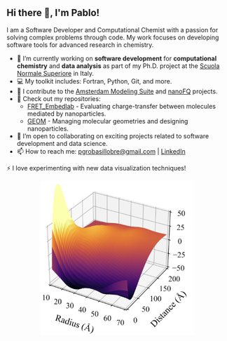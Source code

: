 ## Hi there 👋, I'm Pablo!

I am a Software Developer and Computational Chemist with a passion for solving complex problems through code. My work focuses on developing software tools for advanced research in chemistry.

- 🔭 I’m currently working on **software development** for **computational chemistry** and **data analysis** as part of my Ph.D. project at the [Scuola Normale Superiore](https://www.sns.it/en) in Italy.
- 💻 My toolkit includes: Fortran, Python, Git, and more.
- 💼 I contribute to the [Amsterdam Modeling Suite](https://www.scm.com/) and [nanoFQ](https://pubs.acs.org/doi/full/10.1021/acsphotonics.2c00761) projects.
- 📂 Check out my repositories:
  - [FRET_Embedlab](https://github.com/pgrobasillobre/FRET_Embedlab) - Evaluating charge-transfer between molecules mediated by nanoparticles.
  - [GEOM](https://github.com/pgrobasillobre/geom) - Managing molecular geometries and designing nanoparticles.
- 🤝 I’m open to collaborating on exciting projects related to software development and data science.
- 📫 How to reach me: pgrobasillobre@gmail.com | [LinkedIn](https://www.linkedin.com/in/pablo-grobas-illobre-0290b0191/)

⚡ I love experimenting with new data visualization techniques!

<div align="center">
    <img src="images/fluorescence_enh.png" alt="Fluorescence Enhancement" width="350"/>
</div>
